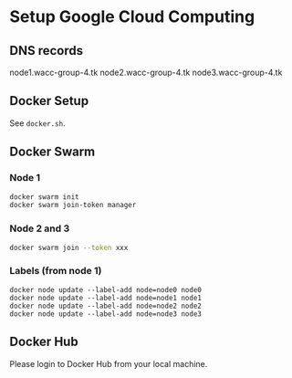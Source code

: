 # Setup Google Cloud Computing

## DNS records
node1.wacc-group-4.tk
node2.wacc-group-4.tk
node3.wacc-group-4.tk

## Docker Setup
See `docker.sh`.

## Docker Swarm

### Node 1
```bash
docker swarm init
docker swarm join-token manager
```

### Node 2 and 3
```bash
docker swarm join --token xxx
```

### Labels (from node 1)
```
docker node update --label-add node=node0 node0
docker node update --label-add node=node1 node1
docker node update --label-add node=node2 node2
docker node update --label-add node=node3 node3
```

## Docker Hub
Please login to Docker Hub from your local machine.
